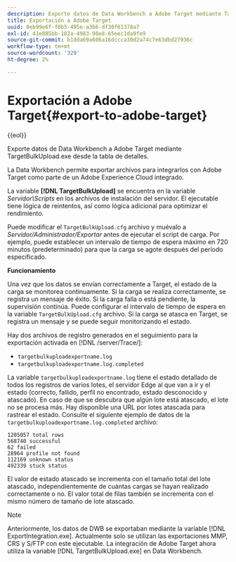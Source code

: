 ```yaml
---
description: Exporte datos de Data Workbench a Adobe Target mediante TargetBulkUpload.exe desde la tabla de detalles.
title: Exportación a Adobe Target
uuid: 0eb99e6f-f0b5-495e-a3b6-df30f61378a7
exl-id: 41e885bb-182a-4983-98e8-65eec1da9fe9
source-git-commit: b1dda69a606a16dccca30d2a74c7e63dbd27936c
workflow-type: tm+mt
source-wordcount: '329'
ht-degree: 2%

---
```


# Exportación a Adobe Target{#export-to-adobe-target}

{{eol}}

Exporte datos de Data Workbench a Adobe Target mediante TargetBulkUpload.exe desde la tabla de detalles.

La Data Workbench permite exportar archivos para integrarlos con Adobe Target como parte de un Adobe Experience Cloud integrado.

La variable **[!DNL TargetBulkUpload]** se encuentra en la variable *Servidor\Scripts* en los archivos de instalación del servidor. El ejecutable tiene lógica de reintentos, así como lógica adicional para optimizar el rendimiento.

Puede modificar el `TargetBulkUpload.cfg` archivo y muévalo a *Servidor/Administrador/Exportar* antes de ejecutar el script de carga. Por ejemplo, puede establecer un intervalo de tiempo de espera máximo en 720 minutos (predeterminado) para que la carga se agote después del período especificado.

**Funcionamiento**

Una vez que los datos se envían correctamente a Target, el estado de la carga se monitorea continuamente. Si la carga se realiza correctamente, se registra un mensaje de éxito. Si la carga falla o está pendiente, la supervisión continúa. Puede configurar el intervalo de tiempo de espera en la variable `TargetBulkUpload.cfg` archivo. Si la carga se atasca en Target, se registra un mensaje y se puede seguir monitorizando el estado.

Hay dos archivos de registro generados en el seguimiento para la exportación activada en [!DNL /server/Trace/]:

* `targetbulkuploadexportname.log`
* `targetbulkuploadexportname.log.completed`

La variable `targetbulkuploadexportname.log` tiene el estado detallado de todos los registros de varios lotes, el servidor Edge al que van a ir y el estado (correcto, fallido, perfil no encontrado, estado desconocido y atascado). En caso de que se descubra que algún lote está atascado, el lote no se procesa más. Hay disponible una URL por lotes atascada para rastrear el estado. Consulte el siguiente ejemplo de datos de la `targetbulkuploadexportname.log.completed` archivo:

```
1205057 total rows 
568740 successful 
62 failed 
28964 profile not found 
112169 unknown status 
492339 stuck status
```

El valor de estado atascado se incrementa con el tamaño total del lote atascado, independientemente de cuántas cargas se hayan realizado correctamente o no. El valor total de filas también se incrementa con el mismo número de tamaño de lote atascado.

>[!NOTE]
>
>Anteriormente, los datos de DWB se exportaban mediante la variable [!DNL ExportIntegration.exe]. Actualmente solo se utilizan las exportaciones MMP, CRS y S/FTP con este ejecutable. La integración de Adobe Target ahora utiliza la variable [!DNL TargetBulkUpload.exe] en Data Workbench.
